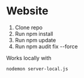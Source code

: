 # Website

1. Clone repo
2. Run npm install
3. Run npm update
4. Run npm audit fix --force

Works locally with
```
nodemon server-local.js
```
 
